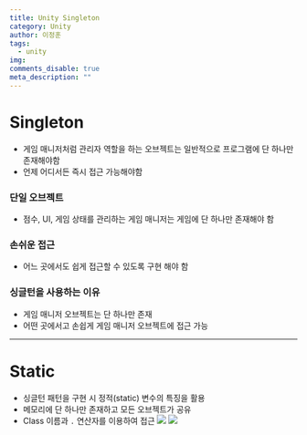 ```yaml
---
title: Unity Singleton
category: Unity
author: 이정훈
tags:
  - unity
img: 
comments_disable: true
meta_description: ""
---
```


# Singleton 

- 게임 매니저처럼 관리자 역할을 하는 오브젝트는 일반적으로 프로그램에 단 하나만 존재해야함
- 언제 어디서든 즉시 접근 가능해야함

### 단일 오브젝트
- 점수, UI, 게임 상태를 관리하는 게임 매니저는 게임에 단 하나만 존재해야 함

### 손쉬운 접근
- 어느 곳에서도 쉽게 접근할 수 있도록 구현 해야 함

### 싱글턴을 사용하는 이유
- 게임 매니저 오브젝트는 단 하나만 존재
- 어떤 곳에서고 손쉽게 게임 매니저 오브젝트에 접근 가능

---

# Static

- 싱글턴 패턴을 구현 시 정적(static) 변수의 특징을 활용
- 메모리에 단 하나만 존재하고 모든 오브젝트가 공유
- Class 이름과 `.` 연산자를 이용하여 접근
![](https://i.imgur.com/CT5B3lM.png)
![](https://i.imgur.com/vAnJH6G.png)
